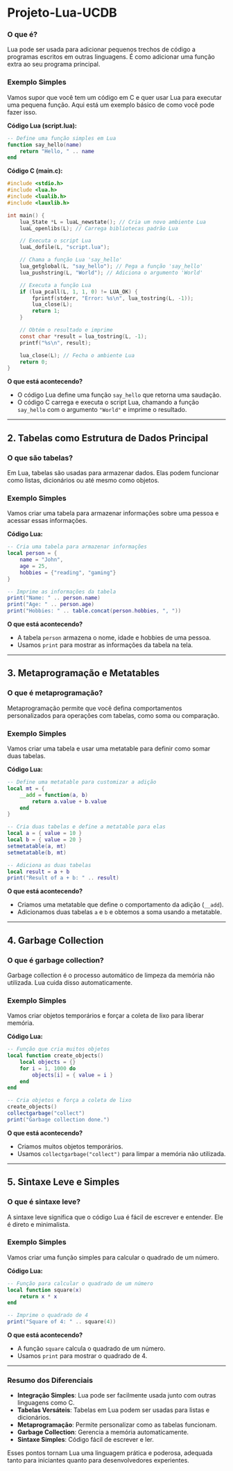 # Projeto-Lua-UCDB
### O que é?

Lua pode ser usada para adicionar pequenos trechos de código a programas escritos em outras linguagens. É como adicionar uma função extra ao seu programa principal.

### Exemplo Simples

Vamos supor que você tem um código em C e quer usar Lua para executar uma pequena função. Aqui está um exemplo básico de como você pode fazer isso.

**Código Lua (script.lua):**

```lua
-- Define uma função simples em Lua
function say_hello(name)
    return "Hello, " .. name
end
```

**Código C (main.c):**

```c
#include <stdio.h>
#include <lua.h>
#include <lualib.h>
#include <lauxlib.h>

int main() {
    lua_State *L = luaL_newstate(); // Cria um novo ambiente Lua
    luaL_openlibs(L); // Carrega bibliotecas padrão Lua

    // Executa o script Lua
    luaL_dofile(L, "script.lua");

    // Chama a função Lua 'say_hello'
    lua_getglobal(L, "say_hello"); // Pega a função 'say_hello'
    lua_pushstring(L, "World"); // Adiciona o argumento 'World'

    // Executa a função Lua
    if (lua_pcall(L, 1, 1, 0) != LUA_OK) {
        fprintf(stderr, "Error: %s\n", lua_tostring(L, -1));
        lua_close(L);
        return 1;
    }

    // Obtém o resultado e imprime
    const char *result = lua_tostring(L, -1);
    printf("%s\n", result);

    lua_close(L); // Fecha o ambiente Lua
    return 0;
}
```

**O que está acontecendo?**

- O código Lua define uma função `say_hello` que retorna uma saudação.
- O código C carrega e executa o script Lua, chamando a função `say_hello` com o argumento `"World"` e imprime o resultado.

---

## 2. **Tabelas como Estrutura de Dados Principal**

### O que são tabelas?

Em Lua, tabelas são usadas para armazenar dados. Elas podem funcionar como listas, dicionários ou até mesmo como objetos.

### Exemplo Simples

Vamos criar uma tabela para armazenar informações sobre uma pessoa e acessar essas informações.

**Código Lua:**

```lua
-- Cria uma tabela para armazenar informações
local person = {
    name = "John",
    age = 25,
    hobbies = {"reading", "gaming"}
}

-- Imprime as informações da tabela
print("Name: " .. person.name)
print("Age: " .. person.age)
print("Hobbies: " .. table.concat(person.hobbies, ", "))
```

**O que está acontecendo?**

- A tabela `person` armazena o nome, idade e hobbies de uma pessoa.
- Usamos `print` para mostrar as informações da tabela na tela.

---

## 3. **Metaprogramação e Metatables**

### O que é metaprogramação?

Metaprogramação permite que você defina comportamentos personalizados para operações com tabelas, como soma ou comparação.

### Exemplo Simples

Vamos criar uma tabela e usar uma metatable para definir como somar duas tabelas.

**Código Lua:**

```lua
-- Define uma metatable para customizar a adição
local mt = {
    __add = function(a, b)
        return a.value + b.value
    end
}

-- Cria duas tabelas e define a metatable para elas
local a = { value = 10 }
local b = { value = 20 }
setmetatable(a, mt)
setmetatable(b, mt)

-- Adiciona as duas tabelas
local result = a + b
print("Result of a + b: " .. result)
```

**O que está acontecendo?**

- Criamos uma metatable que define o comportamento da adição (`__add`).
- Adicionamos duas tabelas `a` e `b` e obtemos a soma usando a metatable.

---

## 4. **Garbage Collection**

### O que é garbage collection?

Garbage collection é o processo automático de limpeza da memória não utilizada. Lua cuida disso automaticamente.

### Exemplo Simples

Vamos criar objetos temporários e forçar a coleta de lixo para liberar memória.

**Código Lua:**

```lua
-- Função que cria muitos objetos
local function create_objects()
    local objects = {}
    for i = 1, 1000 do
        objects[i] = { value = i }
    end
end

-- Cria objetos e força a coleta de lixo
create_objects()
collectgarbage("collect")
print("Garbage collection done.")
```

**O que está acontecendo?**

- Criamos muitos objetos temporários.
- Usamos `collectgarbage("collect")` para limpar a memória não utilizada.

---

## 5. **Sintaxe Leve e Simples**

### O que é sintaxe leve?

A sintaxe leve significa que o código Lua é fácil de escrever e entender. Ele é direto e minimalista.

### Exemplo Simples

Vamos criar uma função simples para calcular o quadrado de um número.

**Código Lua:**

```lua
-- Função para calcular o quadrado de um número
local function square(x)
    return x * x
end

-- Imprime o quadrado de 4
print("Square of 4: " .. square(4))
```

**O que está acontecendo?**

- A função `square` calcula o quadrado de um número.
- Usamos `print` para mostrar o quadrado de 4.

---

### Resumo dos Diferenciais

- **Integração Simples**: Lua pode ser facilmente usada junto com outras linguagens como C.
- **Tabelas Versáteis**: Tabelas em Lua podem ser usadas para listas e dicionários.
- **Metaprogramação**: Permite personalizar como as tabelas funcionam.
- **Garbage Collection**: Gerencia a memória automaticamente.
- **Sintaxe Simples**: Código fácil de escrever e ler.

Esses pontos tornam Lua uma linguagem prática e poderosa, adequada tanto para iniciantes quanto para desenvolvedores experientes.

